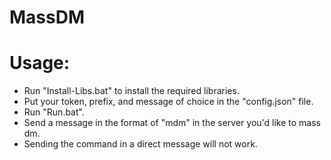 # MassDM

# Usage:
- Run "Install-Libs.bat" to install the required libraries.
- Put your token, prefix, and message of choice in the "config.json" file.
- Run "Run.bat".
- Send a message in the format of "<prefix>mdm" in the server you'd like to mass dm.
- Sending the command in a direct message will not work.

